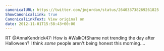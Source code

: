 ```yaml
---
canonicalURL: https://twitter.com/jmjordan/status/264033738269261825
ShowCanonicalLink: true
CanonicalLinkText: View original on
date: 2012-11-01T15:58:43+00:00
---
```

RT @AnnaKendrick47: How is #WalkOfShame not trending the day after Halloween? I think *some* people aren't being honest this morning....